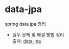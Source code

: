 # data-jpa
spring data jpa 정리 <br>
+ 실무 문제 및 해결 방법 정리 <br>
출처:
[data-jpa](https://www.inflearn.com/course/%EC%8A%A4%ED%94%84%EB%A7%81-%EB%8D%B0%EC%9D%B4%ED%84%B0-JPA-%EC%8B%A4%EC%A0%84/dashboard)

